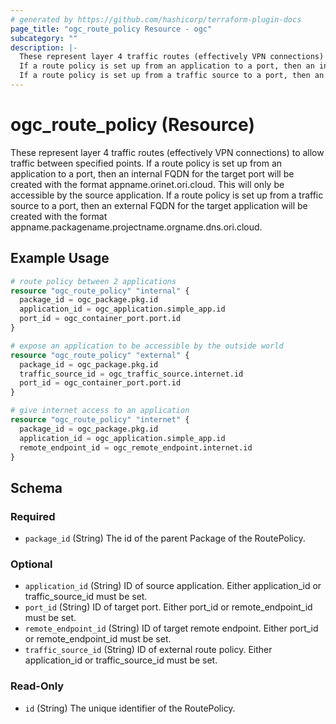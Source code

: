 ```yaml
---
# generated by https://github.com/hashicorp/terraform-plugin-docs
page_title: "ogc_route_policy Resource - ogc"
subcategory: ""
description: |-
  These represent layer 4 traffic routes (effectively VPN connections) to allow traffic between specified points.
  If a route policy is set up from an application to a port, then an internal FQDN for the target port will be created with the format appname.orinet.ori.cloud. This will only be accessible by the source application.
  If a route policy is set up from a traffic source to a port, then an external FQDN for the target application will be created with the format appname.packagename.projectname.orgname.dns.ori.cloud.
---
```


# ogc_route_policy (Resource)

These represent layer 4 traffic routes (effectively VPN connections) to allow traffic between specified points.
If a route policy is set up from an application to a port, then an internal FQDN for the target port will be created with the format appname.orinet.ori.cloud. This will only be accessible by the source application.
If a route policy is set up from a traffic source to a port, then an external FQDN for the target application will be created with the format appname.packagename.projectname.orgname.dns.ori.cloud.

## Example Usage

```terraform
# route policy between 2 applications
resource "ogc_route_policy" "internal" {
  package_id = ogc_package.pkg.id
  application_id = ogc_application.simple_app.id
  port_id = ogc_container_port.port.id
}

# expose an application to be accessible by the outside world
resource "ogc_route_policy" "external" {
  package_id = ogc_package.pkg.id
  traffic_source_id = ogc_traffic_source.internet.id
  port_id = ogc_container_port.port.id
}

# give internet access to an application
resource "ogc_route_policy" "internet" {
  package_id = ogc_package.pkg.id
  application_id = ogc_application.simple_app.id
  remote_endpoint_id = ogc_remote_endpoint.internet.id
}
```

<!-- schema generated by tfplugindocs -->
## Schema

### Required

- `package_id` (String) The id of the parent Package of the RoutePolicy.

### Optional

- `application_id` (String) ID of source application. Either application_id or traffic_source_id must be set.
- `port_id` (String) ID of target port. Either port_id or remote_endpoint_id must be set.
- `remote_endpoint_id` (String) ID of target remote endpoint. Either port_id or remote_endpoint_id must be set.
- `traffic_source_id` (String) ID of external route policy. Either application_id or traffic_source_id must be set.

### Read-Only

- `id` (String) The unique identifier of the RoutePolicy.
